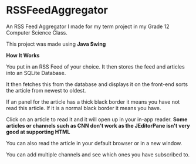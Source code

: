 # RSSFeedAggregator

An RSS Feed Aggregator I made for my term project in my Grade 12 Computer Science Class. 

This project was made using **Java Swing**

**How It Works**

You put in an RSS Feed of your choice. It then stores the feed and articles into an SQLite Database.

It then fetches this from the database and displays it on the front-end sorts the article from newest to oldest. 

If an panel for the article has a thick black border it means you have not read this article. If it is a normal black border it means you have.

Click on an article to read it and it will open up in your in-app reader. **Some articles or channels such as CNN don't work 
as the JEditorPane isn't very good at supporting HTML**

You can also read the article in your default browser or in a new window.

You can add multiple channels and see which ones you have subscribed to. 
